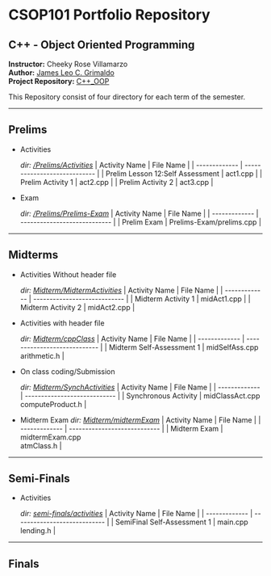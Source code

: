 
# CSOP101 Portfolio Repository

## C++ - Object Oriented Programming
**Instructor:** Cheeky Rose Villamarzo <br>
**Author:** [James Leo C. Grimaldo](https://github.com/ELGrimaldo) <br>
**Project Repository:** [C++_OOP](https://github.com/ELGrimaldo/CPP_OOP)

This Repository consist of four directory for each term of the semester.

--- 

## Prelims
- Activities

    *dir: [/Prelims/Activities](./Prelims/Activities)*
    | Activity Name | File Name                    |
    | ------------- | ---------------------------- |
    | Prelim Lesson 12:Self Assessment | act1.cpp  |
    | Prelim Activity 1 | act2.cpp                 |
    | Prelim Activity 2 | act3.cpp                 |
- Exam

    *dir: [/Prelims/Prelims-Exam](./Prelims/Prelims-Exam)*
    | Activity Name | File Name                    |
    | ------------- | ---------------------------- |
    | Prelim Exam       | Prelims-Exam/prelims.cpp |

---

## Midterms
- Activities Without header file
    
    *dir: [Midterm/MidtermActivities](./Midterm/MidtermActivities)*
    | Activity Name | File Name                    |
    | ------------- | ---------------------------- |
    | Midterm Activity 1 | midAct1.cpp |
    | Midterm Activity 2 | midAct2.cpp |
- Activities with header file

    *dir: [Midterm/cppClass](./Midterm/cppClass)*
    | Activity Name | File Name                    |
    | ------------- | ---------------------------- |
    | Midterm Self-Assessment 1 | midSelfAss.cpp <br>arithmetic.h |
- On class coding/Submission
    
    *dir: [Midterm/SynchActivities](./Midterm/SynchActivities)*
    | Activity Name | File Name                    |
    | ------------- | ---------------------------- |
    | Synchronous Activity | midClassAct.cpp <br>computeProduct.h |
    
- Midterm Exam
    *dir: [Midterm/midtermExam](./Midterm/midtermExam)*
    | Activity Name | File Name                    |
    | ------------- | ---------------------------- |
    | Midterm Exam  | midtermExam.cpp <br> atmClass.h |

---

## Semi-Finals
- Activities

    *dir: [semi-finals/activities](./semi-finals/activities)*
    | Activity Name | File Name                    |
    | ------------- | ---------------------------- |
    | SemiFinal Self-Assessment 1 | main.cpp <br>lending.h |

---

## Finals
